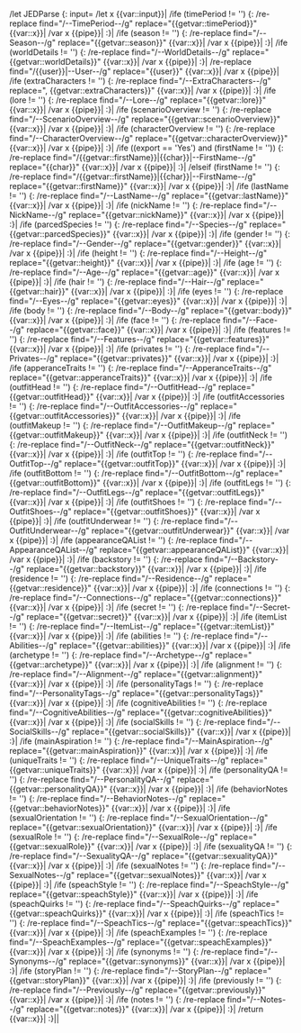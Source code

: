 /let JEDParse {: input=
	/let x {{var::input}}|
	/ife (timePeriod != '') {:
		/re-replace find="/--TimePeriod--/g" replace="{{getvar::timePeriod}}" {{var::x}}|
		/var x {{pipe}}|
	:}|
	/ife (season != '') {:
		/re-replace find="/--Season--/g" replace="{{getvar::season}}" {{var::x}}|
		/var x {{pipe}}|
	:}|
	/ife (worldDetails != '') {:
		/re-replace find="/--WorldDetails--/g" replace="{{getvar::worldDetails}}" {{var::x}}|
		/var x {{pipe}}|
	:}|
	/re-replace find="/{{user}}\|--User--/g" replace="{\{user}}" {{var::x}}|
	/var x {{pipe}}|
	/ife (extraCharacters != '') {:
		/re-replace find="/--ExtraCharacters--/g" replace=", {{getvar::extraCharacters}}" {{var::x}}|
		/var x {{pipe}}|
	:}|
	/ife (lore != '') {:
		/re-replace find="/--Lore--/g" replace="{{getvar::lore}}" {{var::x}}|
		/var x {{pipe}}|
	:}|
	/ife (scenarioOverview != '') {:
		/re-replace find="/--ScenarioOverview--/g" replace="{{getvar::scenarioOverview}}" {{var::x}}|
		/var x {{pipe}}|
	:}|
	/ife (characterOverview != '') {:
		/re-replace find="/--CharacterOverview--/g" replace="{{getvar::characterOverview}}" {{var::x}}|
		/var x {{pipe}}|
	:}|
	/ife ((export == 'Yes') and (firstName != '')) {:
		/re-replace find="/{{getvar::firstName}}\|{{char}}\|--FirstName--/g" replace="{\{char}}" {{var::x}}|
		/var x {{pipe}}|
	:}|
	/elseif (firstName != '') {:
		/re-replace find="/{{getvar::firstName}}\|{{char}}\|--FirstName--/g" replace="{{getvar::firstName}}" {{var::x}}|
		/var x {{pipe}}|
	:}|
	/ife (lastName != '') {:
		/re-replace find="/--LastName--/g" replace="{{getvar::lastName}}" {{var::x}}|
		/var x {{pipe}}|
	:}|
	/ife (nickName != '') {:
		/re-replace find="/--NickName--/g" replace="{{getvar::nickName}}" {{var::x}}|
		/var x {{pipe}}|
	:}|
	/ife (parcedSpecies != '') {:
		/re-replace find="/--Species--/g" replace="{{getvar::parcedSpecies}}" {{var::x}}|
		/var x {{pipe}}|
	:}|
	/ife (gender != '') {:
		/re-replace find="/--Gender--/g" replace="{{getvar::gender}}" {{var::x}}|
		/var x {{pipe}}|
	:}|
	/ife (height != '') {:
		/re-replace find="/--Height--/g" replace="{{getvar::height}}" {{var::x}}|
		/var x {{pipe}}|
	:}|
	/ife (age != '') {:
		/re-replace find="/--Age--/g" replace="{{getvar::age}}" {{var::x}}|
		/var x {{pipe}}|
	:}|
	/ife (hair != '') {:
		/re-replace find="/--Hair--/g" replace="{{getvar::hair}}" {{var::x}}|
		/var x {{pipe}}|
	:}|
	/ife (eyes != '') {:
		/re-replace find="/--Eyes--/g" replace="{{getvar::eyes}}" {{var::x}}|
		/var x {{pipe}}|
	:}|
	/ife (body != '') {:
		/re-replace find="/--Body--/g" replace="{{getvar::body}}" {{var::x}}|
		/var x {{pipe}}|
	:}|
	/ife (face != '') {:
		/re-replace find="/--Face--/g" replace="{{getvar::face}}" {{var::x}}|
		/var x {{pipe}}|
	:}|
	/ife (features != '') {:
		/re-replace find="/--Features--/g" replace="{{getvar::features}}" {{var::x}}|
		/var x {{pipe}}|
	:}|
	/ife (privates != '') {:
		/re-replace find="/--Privates--/g" replace="{{getvar::privates}}" {{var::x}}|
		/var x {{pipe}}|
	:}|
	/ife (apperanceTraits != '') {:
		/re-replace find="/--ApperanceTraits--/g" replace="{{getvar::apperanceTraits}}" {{var::x}}|
		/var x {{pipe}}|
	:}|
	/ife (outfitHead != '') {:
		/re-replace find="/--OutfitHead--/g" replace="{{getvar::outfitHead}}" {{var::x}}|
		/var x {{pipe}}|
	:}|
	/ife (outfitAccessories != '') {:
		/re-replace find="/--OutfitAccessories--/g" replace="{{getvar::outfitAccessories}}" {{var::x}}|
		/var x {{pipe}}|
	:}|
	/ife (outfitMakeup != '') {:
		/re-replace find="/--OutfitMakeup--/g" replace="{{getvar::outfitMakeup}}" {{var::x}}|
		/var x {{pipe}}|
	:}|
	/ife (outfitNeck != '') {:
		/re-replace find="/--OutfitNeck--/g" replace="{{getvar::outfitNeck}}" {{var::x}}|
		/var x {{pipe}}|
	:}|
	/ife (outfitTop != '') {:
		/re-replace find="/--OutfitTop--/g" replace="{{getvar::outfitTop}}" {{var::x}}|
		/var x {{pipe}}|
	:}|
	/ife (outfitBottom != '') {:
		/re-replace find="/--OutfitBottom--/g" replace="{{getvar::outfitBottom}}" {{var::x}}|
		/var x {{pipe}}|
	:}|
	/ife (outfitLegs != '') {:
		/re-replace find="/--OutfitLegs--/g" replace="{{getvar::outfitLegs}}" {{var::x}}|
		/var x {{pipe}}|
	:}|
	/ife (outfitShoes != '') {:
		/re-replace find="/--OutfitShoes--/g" replace="{{getvar::outfitShoes}}" {{var::x}}|
		/var x {{pipe}}|
	:}|
	/ife (outfitUnderwear != '') {:
		/re-replace find="/--OutfitUnderwear--/g" replace="{{getvar::outfitUnderwear}}" {{var::x}}|
		/var x {{pipe}}|
	:}|
	/ife (appearanceQAList != '') {:
		/re-replace find="/--AppearanceQAList--/g" replace="{{getvar::appearanceQAList}}" {{var::x}}|
		/var x {{pipe}}|
	:}|
	/ife (backstory != '') {:
		/re-replace find="/--Backstory--/g" replace="{{getvar::backstory}}" {{var::x}}|
		/var x {{pipe}}|
	:}|
	/ife (residence != '') {:
		/re-replace find="/--Residence--/g" replace="{{getvar::residence}}" {{var::x}}|
		/var x {{pipe}}|
	:}|
	/ife (connections != '') {:
		/re-replace find="/--Connections--/g" replace="{{getvar::connections}}" {{var::x}}|
		/var x {{pipe}}|
	:}|
	/ife (secret != '') {:
		/re-replace find="/--Secret--/g" replace="{{getvar::secret}}" {{var::x}}|
		/var x {{pipe}}|
	:}|
	/ife (itemList != '') {:
		/re-replace find="/--ItemList--/g" replace="{{getvar::itemList}}" {{var::x}}|
		/var x {{pipe}}|
	:}|
	/ife (abilities != '') {:
		/re-replace find="/--Abilities--/g" replace="{{getvar::abilities}}" {{var::x}}|
		/var x {{pipe}}|
	:}|
	/ife (archetype != '') {:
		/re-replace find="/--Archetype--/g" replace="{{getvar::archetype}}" {{var::x}}|
		/var x {{pipe}}|
	:}|
	/ife (alignment != '') {:
		/re-replace find="/--Alignment--/g" replace="{{getvar::alignment}}" {{var::x}}|
		/var x {{pipe}}|
	:}|
	/ife (personalityTags != '') {:
		/re-replace find="/--PersonalityTags--/g" replace="{{getvar::personalityTags}}" {{var::x}}|
		/var x {{pipe}}|
	:}|
	/ife (cognitiveAbilities != '') {:
		/re-replace find="/--CognitiveAbilities--/g" replace="{{getvar::cognitiveAbilities}}" {{var::x}}|
		/var x {{pipe}}|
	:}|
	/ife (socialSkills != '') {:
		/re-replace find="/--SocialSkills--/g" replace="{{getvar::socialSkills}}" {{var::x}}|
		/var x {{pipe}}|
	:}|
	/ife (mainAspiration != '') {:
		/re-replace find="/--MainAspiration--/g" replace="{{getvar::mainAspiration}}" {{var::x}}|
		/var x {{pipe}}|
	:}|
	/ife (uniqueTraits != '') {:
		/re-replace find="/--UniqueTraits--/g" replace="{{getvar::uniqueTraits}}" {{var::x}}|
		/var x {{pipe}}|
	:}|
	/ife (personalityQA != '') {:
		/re-replace find="/--PersonalityQA--/g" replace="{{getvar::personalityQA}}" {{var::x}}|
		/var x {{pipe}}|
	:}|
	/ife (behaviorNotes != '') {:
		/re-replace find="/--BehaviorNotes--/g" replace="{{getvar::behaviorNotes}}" {{var::x}}|
		/var x {{pipe}}|
	:}|
	/ife (sexualOrientation != '') {:
		/re-replace find="/--SexualOrientation--/g" replace="{{getvar::sexualOrientation}}" {{var::x}}|
		/var x {{pipe}}|
	:}|
	/ife (sexualRole != '') {:
		/re-replace find="/--SexualRole--/g" replace="{{getvar::sexualRole}}" {{var::x}}|
		/var x {{pipe}}|
	:}|
	/ife (sexualityQA != '') {:
		/re-replace find="/--SexualityQA--/g" replace="{{getvar::sexualityQA}}" {{var::x}}|
		/var x {{pipe}}|
	:}|
	/ife (sexualNotes != '') {:
		/re-replace find="/--SexualNotes--/g" replace="{{getvar::sexualNotes}}" {{var::x}}|
		/var x {{pipe}}|
	:}|
	/ife (speachStyle != '') {:
		/re-replace find="/--SpeachStyle--/g" replace="{{getvar::speachStyle}}" {{var::x}}|
		/var x {{pipe}}|
	:}|
	/ife (speachQuirks != '') {:
		/re-replace find="/--SpeachQuirks--/g" replace="{{getvar::speachQuirks}}" {{var::x}}|
		/var x {{pipe}}|
	:}|
	/ife (speachTics != '') {:
		/re-replace find="/--SpeachTics--/g" replace="{{getvar::speachTics}}" {{var::x}}|
		/var x {{pipe}}|
	:}|
	/ife (speachExamples != '') {:
		/re-replace find="/--SpeachExamples--/g" replace="{{getvar::speachExamples}}" {{var::x}}|
		/var x {{pipe}}|
	:}|
	/ife (synonyms != '') {:
		/re-replace find="/--Synonyms--/g" replace="{{getvar::synonyms}}" {{var::x}}|
		/var x {{pipe}}|
	:}|
	/ife (storyPlan != '') {:
		/re-replace find="/--StoryPlan--/g" replace="{{getvar::storyPlan}}" {{var::x}}|
		/var x {{pipe}}|
	:}|
	/ife (previously != '') {:
		/re-replace find="/--Previously--/g" replace="{{getvar::previously}}" {{var::x}}|
		/var x {{pipe}}|
	:}|
	/ife (notes != '') {:
		/re-replace find="/--Notes--/g" replace="{{getvar::notes}}" {{var::x}}|
		/var x {{pipe}}|
	:}|
	/return {{var::x}}|
:}||